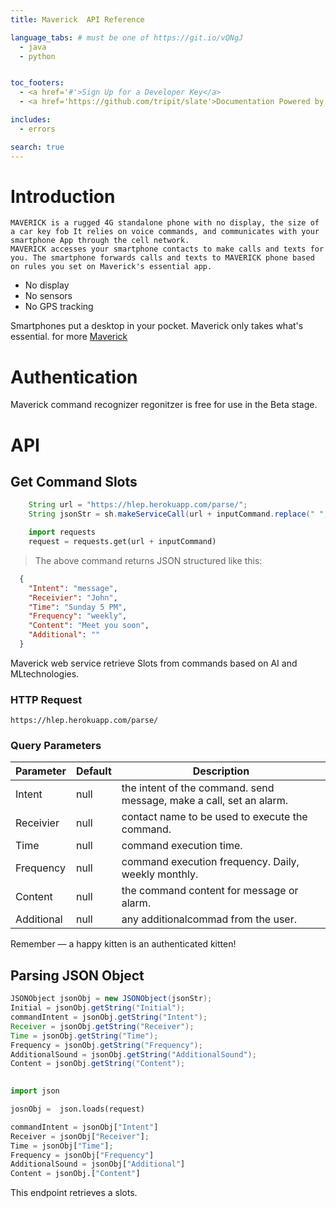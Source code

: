 ```yaml
---
title: Maverick  API Reference

language_tabs: # must be one of https://git.io/vQNgJ
  - java
  - python


toc_footers:
  - <a href='#'>Sign Up for a Developer Key</a>
  - <a href='https://github.com/tripit/slate'>Documentation Powered by Slate</a>

includes:
  - errors

search: true
---
```


# Introduction

    MAVERICK is a rugged 4G standalone phone with no display, the size of a car key fob It relies on voice commands, and communicates with your smartphone App through the cell network.
    MAVERICK accesses your smartphone contacts to make calls and texts for you. The smartphone forwards calls and texts to MAVERICK phone based on rules you set on Maverick's essential app.

* No display
* No sensors
* No GPS tracking

Smartphones put a desktop in your pocket. Maverick only takes what's essential. for more [Maverick](https://www.maverickai.com/)

# Authentication



<aside class="notice">
Maverick command recognizer regonitzer is free for use in the Beta stage. 
</aside>

# API

## Get Command Slots


```java
	String url = "https://hlep.herokuapp.com/parse/";
	String jsonStr = sh.makeServiceCall(url + inputCommand.replace(" ", "%20"));
```

```python
	import requests
	request = requests.get(url + inputCommand)
```


> The above command returns JSON structured like this:

```json
  {
    "Intent": "message",
    "Receivier": "John",
    "Time": "Sunday 5 PM",
    "Frequency": "weekly",
    "Content": "Meet you soon",
    "Additional": ""
  }
```

Maverick web service retrieve Slots from commands based on AI and MLtechnologies. 

### HTTP Request

`https://hlep.herokuapp.com/parse/`

### Query Parameters

Parameter | Default | Description
--------- | ------- | -----------
Intent | null | the intent of the command.  send message, make a call, set an alarm.
Receivier | null | contact name to be used to execute the command.
Time | null | command execution time. 
Frequency | null | command execution frequency. Daily, weekly monthly.
Content | null | the command content for message or alarm.
Additional | null | any additionalcommad from the user. 




<aside class="success">
Remember — a happy kitten is an authenticated kitten!
</aside>

## Parsing JSON Object

```java
JSONObject jsonObj = new JSONObject(jsonStr);
Initial = jsonObj.getString("Initial");
commandIntent = jsonObj.getString("Intent");
Receiver = jsonObj.getString("Receiver");
Time = jsonObj.getString("Time");
Frequency = jsonObj.getString("Frequency");
AdditionalSound = jsonObj.getString("AdditionalSound");
Content = jsonObj.getString("Content");
                  
```

```python
import json

josnObj =  json.loads(request)

commandIntent = jsonObj["Intent"]
Receiver = jsonObj["Receiver"];
Time = jsonObj["Time"];
Frequency = jsonObj["Frequency"]
AdditionalSound = jsonObj["Additional"]
Content = jsonObj.["Content"] 


```


This endpoint retrieves a slots.


